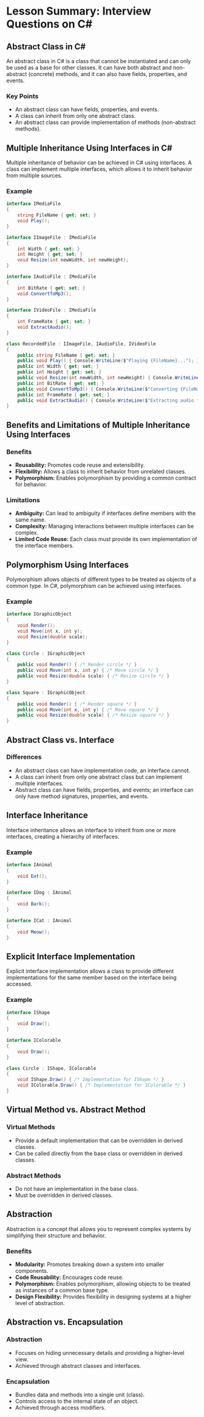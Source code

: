 
# Lesson Summary: Interview Questions on C#

## Abstract Class in C#
An abstract class in C# is a class that cannot be instantiated and can only be used as a base for other classes. It can have both abstract and non-abstract (concrete) methods, and it can also have fields, properties, and events.

### Key Points
- An abstract class can have fields, properties, and events.
- A class can inherit from only one abstract class.
- An abstract class can provide implementation of methods (non-abstract methods).

## Multiple Inheritance Using Interfaces in C#
Multiple inheritance of behavior can be achieved in C# using interfaces. A class can implement multiple interfaces, which allows it to inherit behavior from multiple sources.

### Example
```csharp
interface IMediaFile
{
    string FileName { get; set; }
    void Play();
}

interface IImageFile : IMediaFile
{
    int Width { get; set; }
    int Height { get; set; }
    void Resize(int newWidth, int newHeight);
}

interface IAudioFile : IMediaFile
{
    int BitRate { get; set; }
    void ConvertToMp3();
}

interface IVideoFile : IMediaFile
{
    int FrameRate { get; set; }
    void ExtractAudio();
}

class RecordedFile : IImageFile, IAudioFile, IVideoFile
{
    public string FileName { get; set; }
    public void Play() { Console.WriteLine($"Playing {FileName}..."); }
    public int Width { get; set; }
    public int Height { get; set; }
    public void Resize(int newWidth, int newHeight) { Console.WriteLine($"Resizing {FileName} to {newWidth}x{newHeight}..."); }
    public int BitRate { get; set; }
    public void ConvertToMp3() { Console.WriteLine($"Converting {FileName} to MP3..."); }
    public int FrameRate { get; set; }
    public void ExtractAudio() { Console.WriteLine($"Extracting audio from {FileName}..."); }
}
```

## Benefits and Limitations of Multiple Inheritance Using Interfaces
### Benefits
- **Reusability:** Promotes code reuse and extensibility.
- **Flexibility:** Allows a class to inherit behavior from unrelated classes.
- **Polymorphism:** Enables polymorphism by providing a common contract for behavior.

### Limitations
- **Ambiguity:** Can lead to ambiguity if interfaces define members with the same name.
- **Complexity:** Managing interactions between multiple interfaces can be complex.
- **Limited Code Reuse:** Each class must provide its own implementation of the interface members.

## Polymorphism Using Interfaces
Polymorphism allows objects of different types to be treated as objects of a common type. In C#, polymorphism can be achieved using interfaces.

### Example
```csharp
interface IGraphicObject
{
    void Render();
    void Move(int x, int y);
    void Resize(double scale);
}

class Circle : IGraphicObject
{
    public void Render() { /* Render circle */ }
    public void Move(int x, int y) { /* Move circle */ }
    public void Resize(double scale) { /* Resize circle */ }
}

class Square : IGraphicObject
{
    public void Render() { /* Render square */ }
    public void Move(int x, int y) { /* Move square */ }
    public void Resize(double scale) { /* Resize square */ }
}
```

## Abstract Class vs. Interface
### Differences
- An abstract class can have implementation code, an interface cannot.
- A class can inherit from only one abstract class but can implement multiple interfaces.
- Abstract class can have fields, properties, and events; an interface can only have method signatures, properties, and events.

## Interface Inheritance
Interface inheritance allows an interface to inherit from one or more interfaces, creating a hierarchy of interfaces.

### Example
```csharp
interface IAnimal
{
    void Eat();
}

interface IDog : IAnimal
{
    void Bark();
}

interface ICat : IAnimal
{
    void Meow();
}
```

## Explicit Interface Implementation
Explicit interface implementation allows a class to provide different implementations for the same member based on the interface being accessed.

### Example
```csharp
interface IShape
{
    void Draw();
}

interface IColorable
{
    void Draw();
}

class Circle : IShape, IColorable
{
    void IShape.Draw() { /* Implementation for IShape */ }
    void IColorable.Draw() { /* Implementation for IColorable */ }
}
```

## Virtual Method vs. Abstract Method
### Virtual Methods
- Provide a default implementation that can be overridden in derived classes.
- Can be called directly from the base class or overridden in derived classes.

### Abstract Methods
- Do not have an implementation in the base class.
- Must be overridden in derived classes.

## Abstraction
Abstraction is a concept that allows you to represent complex systems by simplifying their structure and behavior.

### Benefits
- **Modularity:** Promotes breaking down a system into smaller components.
- **Code Reusability:** Encourages code reuse.
- **Polymorphism:** Enables polymorphism, allowing objects to be treated as instances of a common base type.
- **Design Flexibility:** Provides flexibility in designing systems at a higher level of abstraction.

## Abstraction vs. Encapsulation
### Abstraction
- Focuses on hiding unnecessary details and providing a higher-level view.
- Achieved through abstract classes and interfaces.

### Encapsulation
- Bundles data and methods into a single unit (class).
- Controls access to the internal state of an object.
- Achieved through access modifiers.

